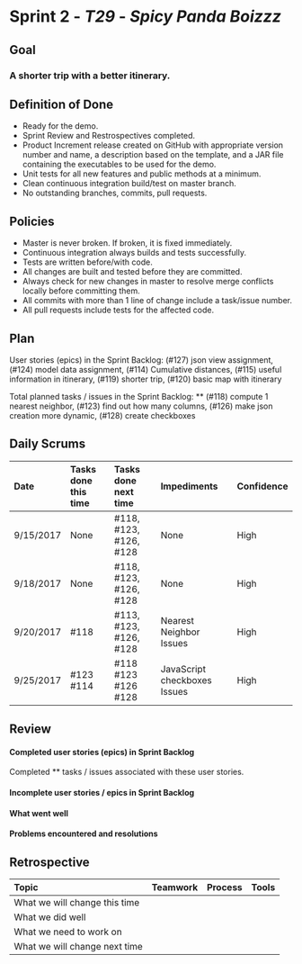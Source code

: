 # Sprint 2 - *T29* - *Spicy Panda Boizzz*

## Goal

### A shorter trip with a better itinerary.

## Definition of Done

* Ready for the demo.
* Sprint Review and Restrospectives completed.
* Product Increment release created on GitHub with appropriate version number and name, a description based on the template, and a JAR file containing the executables to be used for the demo. 
* Unit tests for all new features and public methods at a minimum.
* Clean continuous integration build/test on master branch.
* No outstanding branches, commits, pull requests.

## Policies

* Master is never broken.  If broken, it is fixed immediately.
* Continuous integration always builds and tests successfully.
* Tests are written before/with code.  
* All changes are built and tested before they are committed.
* Always check for new changes in master to resolve merge conflicts locally before committing them.
* All commits with more than 1 line of change include a task/issue number.
* All pull requests include tests for the affected code.

## Plan 

User stories (epics) in the Sprint Backlog: 
(#127) json view assignment, 
(#124) model data assignment, 
(#114) Cumulative distances, 
(#115) useful information in itinerary, 
(#119) shorter trip, 
(#120) basic map with itinerary

Total planned tasks / issues in the Sprint Backlog: ** 
(#118) compute 1 nearest neighbor, 
(#123) find out how many columns, 
(#126) make json creation more dynamic, 
(#128) create checkboxes

## Daily Scrums

Date | Tasks done this time | Tasks done next time | Impediments | Confidence
:--- | :--- | :--- | :--- | :---
 9/15/2017 | None | #118, #123, #126, #128 | None | High
 9/18/2017 | None | #118, #123, #126, #128 | None | High 
 9/20/2017 | #118 | #113, #123, #126, #128 | Nearest Neighbor Issues | High 
 9/25/2017 | #123 #114 | #118 #123 #126 #128 | JavaScript checkboxes Issues | High

## Review

#### Completed user stories (epics) in Sprint Backlog 

Completed ** tasks / issues associated with these user stories.

#### Incomplete user stories / epics in Sprint Backlog 

#### What went well

#### Problems encountered and resolutions

## Retrospective

Topic | Teamwork | Process | Tools
:--- | :--- | :--- | :---
What we will change this time |  |  | 
What we did well |  |  | 
What we need to work on |  |  |
What we will change next time |  |  | 
